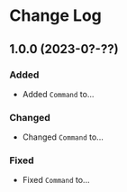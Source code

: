 # Change Log

## 1.0.0 (2023-0?-??)

### Added

- Added `Command` to...

### Changed

- Changed `Command` to...

### Fixed

- Fixed `Command` to...

